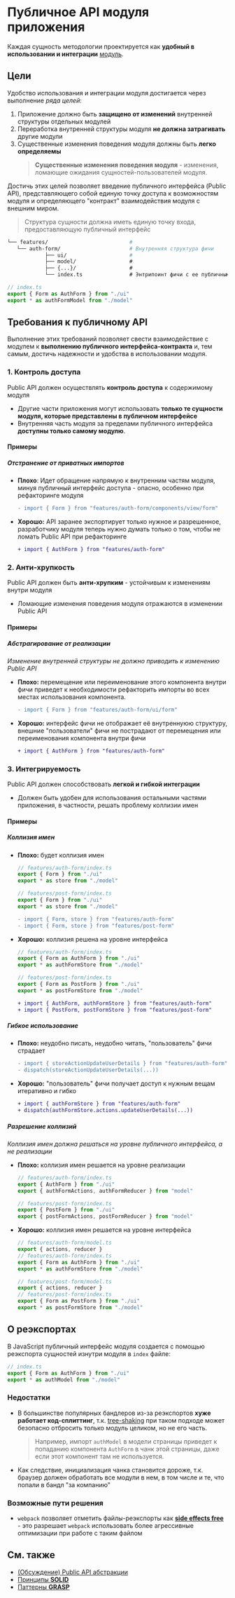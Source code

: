 [refs-glossary]: /docs/references/glossary.md

[disc-src]: https://github.com/feature-sliced/wiki/discussions/41
[ext-solid]: https://ru.wikipedia.org/wiki/SOLID
[ext-grasp]: https://ru.wikipedia.org/wiki/GRASP

# Публичное API модуля приложения

Каждая сущность методологии проектируется как **удобный в использовании и интеграции** [модуль][refs-glossary].

## Цели
Удобство использования и интеграции модуля достигается через выполнение *ряда целей*:

1. Приложение должно быть **защищено от изменений** внутренней структуры отдельных модулей
1. Переработка внутренней структуры модуля **не должна затрагивать** другие модули
1. Существенные изменения поведения модуля должны быть **легко определяемы**
    > **Существенные изменения поведения модуля** - изменения, ломающие ожидания сущностей-пользователей модуля.

Достичь этих целей позволяет введение публичного интерфейса (Public API), представляющего собой единую точку доступа к возможностям модуля и определяющего "контракт" взаимодействия модуля с внешним миром.

> Структура сущности должна иметь единую точку входа, предоставляющую публичный интерфейс

```sh
└── features/                          # 
   └── auth-form/                      # Внутренняя структура фичи
            ├── ui/                    #
            ├── model/                 #
            ├── {...}/                 #
            └── index.ts               # Энтрипоинт фичи с ее публичным API
```

```js
// index.ts
export { Form as AuthForm } from "./ui"
export * as authFormModel from "./model"
```


## Требования к публичному API

Выполнение этих требований позволяет свести взаимодействие с модулем к **выполнению публичного интерфейса-контракта** и, тем самым, достичь надежности и удобства в использовании модуля.

### 1. Контроль доступа

Public API должен осуществлять **контроль доступа** к содержимому модуля

- Другие части приложения могут использовать **только те сущности модуля, которые представлены в публичном интерфейсе**
- Внутренняя часть модуля за пределами публичного интерфейса **доступны только самому модулю**.

#### Примеры

##### Отстранение от приватных импортов
- **Плохо**: Идет обращение напрямую к внутренним частям модуля, минуя публичный интерфейс доступа - опасно, особенно при рефакторинге модуля
    ```diff
    - import { Form } from "features/auth-form/components/view/form"
    ```
- **Хорошо:** API заранее экспортирует только нужное и разрешенное, разработчику модуля теперь нужно думать только о том, чтобы не ломать Public API при рефакторинге
    ```diff
    + import { AuthForm } from "features/auth-form"
    ```

### 2. Анти-хрупкость
Public API должен быть **анти-хрупким** - устойчивым к изменениям внутри модуля
- Ломающие изменения поведения модуля отражаются в изменении Public API

#### Примеры

##### Абстрагирование от реализации

*Изменение внутренней структуры не должно приводить к изменению Public API*

- **Плохо:** перемещение или переименование этого компонента внутри фичи приведет к необходимости рефакторить импорты во всех местах использования компонента.
    ```diff
    - import { Form } from "features/auth-form/ui/form"
    ```
- **Хорошо:** интерфейс фичи не отображает её внутреннуюю структуру, внешние "пользователи" фичи не пострадают от перемещения или переименования компонента внутри фичи
    ```diff
    + import { AuthForm } from "features/auth-form"
    ```

### 3. Интегрируемость
Public API должен способствовать **легкой и гибкой интеграции**
- Должен быть удобен для использования остальными частями приложения, в частности, решать проблему коллизии имен

#### Примеры

##### Коллизия имен
- **Плохо:** будет коллизия имен
    ```js
    // features/auth-form/index.ts
    export { Form } from "./ui"
    export * as store from "./model"
    
    // features/post-form/index.ts
    export { Form } from "./ui"
    export * as store from "./model"
    ```
    ```diff
    - import { Form, store } from "features/auth-form"
    - import { Form, store } from "features/post-form"
    ```
- **Хорошо:** коллизия решена на уровне интерфейса
    ```js
    // features/auth-form/index.ts
    export { Form as AuthForm } from "./ui"
    export * as authFormStore from "./model"
    
    // features/post-form/index.ts
    export { Form as PostForm } from "./ui"
    export * as postFormStore from "./model"
    ```
    ```diff
    + import { AuthForm, authFormStore } from "features/auth-form"
    + import { PostForm, postFormStore } from "features/post-form"
    ```

##### Гибкое использование
- **Плохо:** неудобно писать, неудобно читать, "пользователь" фичи страдает
    ```diff
    - import { storeActionUpdateUserDetails } from "features/auth-form"
    - dispatch(storeActionUpdateUserDetails(...))
    ```

- **Хорошо:** "пользователь" фичи получает доступ к нужным вещам итеративно и гибко
    ```diff
    + import { authFormStore } from "features/auth-form"
    + dispatch(authFormStore.actions.updateUserDetails(...))
    ```

##### Разрешение коллизий

*Коллизия имен должна решаться на уровне публичного интерфейса, а не реализации*

- **Плохо:** коллизия имен решается на уровне реализации
    ```js
    // features/auth-form/index.ts
    export { AuthForm } from "./ui"
    export { authFormActions, authFormReducer } from "model"
    
    // features/post-form/index.ts
    export { PostForm } from "./ui"
    export { postFormActions, postFormReducer } from "model"
    ```
- **Хорошо:** коллизия имен решается на уровне интерфейса
    ```js
    // features/auth-form/model.ts
    export { actions, reducer }
    // features/auth-form/index.ts
    export { Form as AuthForm } from "./ui"
    export * as authFormStore from "./model"
    
    // features/post-form/model.ts
    export { actions, reducer }
    // features/post-form/index.ts
    export { Form as PostForm } from "./ui"
    export * as postFormStore from "./model"
    ```

## О реэкспортах
В JavaScript публичный интерфейс модуля создается с помощью реэкспорта сущностей изнутри модуля в `index` файле:

```js
// index.ts
export { Form as AuthForm } from "./ui"
export * as authModel from "./model"
```

### Недостатки

- В большинстве популярных бандлеров из-за реэкспортов **хуже работает код-сплиттинг**, т.к. [tree-shaking](https://webpack.js.org/guides/tree-shaking/) при таком подходе может безопасно отбросить только модуль целиком, но не его часть. 
   > Например, импорт `authModel` в модели страницы приведет к попаданию компонента `AuthForm` в чанк этой страницы, даже если этот компонент там не используется.

- Как следствие, инициализация чанка становится дороже, т.к. браузер должен обработать все модули в нем, в том числе и те, что попали в бандл "за компанию"

### Возможные пути решения
- `webpack` позволяет отметить файлы-реэкспорты как [**side effects free**](https://webpack.js.org/guides/tree-shaking/#mark-the-file-as-side-effect-free) - это разрешает `webpack` использовать более агрессивные оптимизации при работе с таким файлом

## См. также
- [(Обсуждение) Public API абстракции][disc-src]
- [Принципы **SOLID**][ext-solid]
- [Паттерны **GRASP**][ext-grasp]
